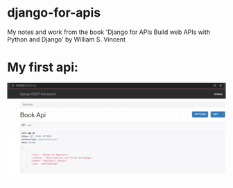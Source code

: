 # django-for-apis
My notes and work from the book 'Django for APIs Build web APIs with Python and Django' by William S. Vincent

# My first api:

![Image](https://github.com/kristinca/hello-django-for-apis/blob/main/rest_api.png)
